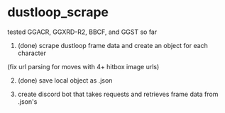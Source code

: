 # dustloop_scrape

tested GGACR, GGXRD-R2, BBCF, and GGST so far

1. (done) scrape dustloop frame data and create an object for each character

(fix url parsing for moves with 4+ hitbox image urls)

2. (done) save local object as .json

3. create discord bot that takes requests and retrieves frame data from .json's
